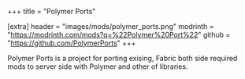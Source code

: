 +++
title = "Polymer Ports"

[extra]
header = "images/mods/polymer_ports.png"
modrinth = "https://modrinth.com/mods?q=%22Polymer%20Port%22"
github = "https://github.com/PolymerPorts"
+++

Polymer Ports is a project for porting exising, Fabric both side required mods to server side with Polymer and other of libraries.